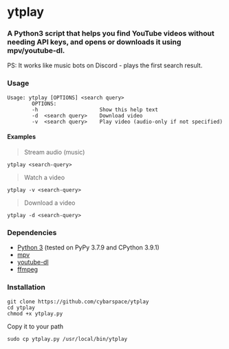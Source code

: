 # ytplay

### A Python3 script that helps you find YouTube videos without needing API keys, and opens or downloads it using mpv/youtube-dl.

PS: It works like music bots on Discord - plays the first search result.

### Usage
```
Usage: ytplay [OPTIONS] <search query>
		OPTIONS:
    	-h                    Show this help text
		-d  <search query>    Download video
    	-v  <search query>    Play video (audio-only if not specified)
```

#### Examples
> Stream audio (music)

	ytplay <search-query>

> Watch a video

	ytplay -v <search-query>

> Download a video

	ytplay -d <search-query>

### Dependencies
- [Python 3](https://www.python.org/downloads/) (tested on PyPy 3.7.9 and CPython 3.9.1)
- [mpv](https://github.com/mpv-player/mpv)
- [youtube-dl](https://github.com/ytdl-org/youtube-dl)
- [ffmpeg](https://github.com/FFmpeg/FFmpeg)

### Installation

	git clone https://github.com/cybarspace/ytplay
	cd ytplay
	chmod +x ytplay.py

Copy it to your path

	sudo cp ytplay.py /usr/local/bin/ytplay
